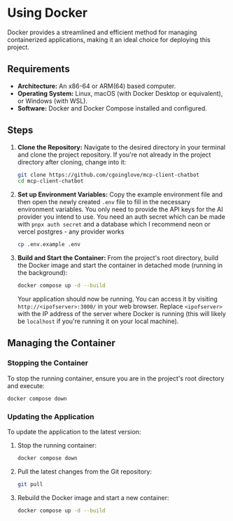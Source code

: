 # Using Docker

Docker provides a streamlined and efficient method for managing containerized applications, making it an ideal choice for deploying this project.

## Requirements

*   **Architecture:** An x86-64 or ARM(64) based computer.
*   **Operating System:** Linux, macOS (with Docker Desktop or equivalent), or Windows (with WSL).
*   **Software:** Docker and Docker Compose installed and configured.

## Steps

1.  **Clone the Repository:**
    Navigate to the desired directory in your terminal and clone the project repository. If you're not already in the project directory after cloning, change into it:

    ```sh
    git clone https://github.com/cgoinglove/mcp-client-chatbot
    cd mcp-client-chatbot
    ```

2.  **Set up Environment Variables:**
    Copy the example environment file and then open the newly created `.env` file to fill in the necessary environment variables. You only need to provide the API keys for the AI provider you intend to use. You need an auth secret which can be made with `pnpx auth secret` and a database which I recommend neon or vercel postgres - any provider works

    ```sh
    cp .env.example .env
    ```

3.  **Build and Start the Container:**
    From the project's root directory, build the Docker image and start the container in detached mode (running in the background):

    ```sh
    docker compose up -d --build
    ```

    Your application should now be running. You can access it by visiting `http://<ipofserver>:3000/` in your web browser. Replace `<ipofserver>` with the IP address of the server where Docker is running (this will likely be `localhost` if you're running it on your local machine).

## Managing the Container

### Stopping the Container

To stop the running container, ensure you are in the project's root directory and execute:

```sh
docker compose down
```

### Updating the Application

To update the application to the latest version:

1.  Stop the running container:

    ```sh
    docker compose down
    ```

2.  Pull the latest changes from the Git repository:

    ```sh
    git pull
    ```

3.  Rebuild the Docker image and start a new container:

    ```sh
    docker compose up -d --build
    ```
